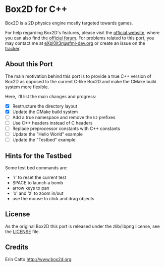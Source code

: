 Box2D for C++
=============

Box2D is a 2D physics engine mostly targeted towards games.

For help regarding Box2D's features, please visit the [official website](http://www.box2d.org/), where you can also find the [official forum](http://box2d.org/forum/). For problems related to this port, you may contact me at eXpl0it3r@sfml-dev.org or create an issue on the [tracker](https://github.com/eXpl0it3r/Box2D/issues).

About this Port
---------------

The main motivation behind this port is to provide a true C++ version of Box2D as opposed to the current C-like Box2D and make the CMake build system more flexible.

Here, I'll list the main changes and progress:

* [X] Restructure the directory layout
* [X] Update the CMake build system
* [ ] Add a true namespace and remove the `b2` prefixes
* [ ] Use C++ headers instead of C headers
* [ ] Replace preprocessor constants with C++ constants
* [ ] Update the "Hello World" example
* [ ] Update the "Testbed" example

Hints for the Testbed
---------------------

Some test bed commands are:	
* 'r' to reset the current test
* SPACE to launch a bomb
* arrow keys to pan
* 'x' and 'z' to zoom in/out
* use the mouse to click and drag objects

License
-------

As the original Box2D this port is released under the zlib/libpng license, see the [LICENSE](LICENSE) file.

Credits
-------

Erin Catto
http://www.box2d.org
